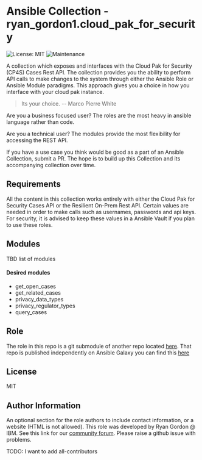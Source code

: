 # Ansible Collection - ryan_gordon1.cloud_pak_for_security
![License: MIT](https://img.shields.io/badge/License-MIT-yellow.svg) ![Maintenance](https://img.shields.io/badge/Maintained%3F-yes-green.svg)



A collection which exposes and interfaces with the Cloud Pak for Security (CP4S) Cases Rest API. The collection provides you the ability to perform API calls to make changes to the system through either the Ansible Role or Ansible Module paradigms.
This approach gives you a choice in how you interface with your cloud pak instance.

> Its your choice.
> -- Marco Pierre White

Are you a business focused user? The roles are the most heavy in ansible language rather than code.

Are you a technical user? The modules provide the most flexibility for accessing the REST API. 



If you have a use case you think would be good as a part of an Ansible Collection, submit a PR. The hope is to build up this Collection and its accompanying collection over time.

Requirements
------------
All the content in this collection works entirely with either the Cloud Pak for Security Cases API or the Resilient On-Prem Rest API. 
Certain values are needed in order to make calls such as usernames, passwords and api keys. For security, it is advised to keep these values in a Ansible Vault if you plan to use these roles. 

## Modules 

TBD list of modules

#### Desired modules 
+ get_open_cases
+ get_related_cases
+ privacy_data_types
+ privacy_regulator_types
+ query_cases


## Role
The role in this repo is a git submodule of another repo located [here](https://github.ibm.com/Ryan-Gordon1/ansible-cp4s-role/).
That repo is published independently on Ansible Galaxy you can find this [here](https://galaxy.ansible.com/ryan_gordon1/cp4s)


License
-------

MIT

Author Information
------------------

An optional section for the role authors to include contact information, or a website (HTML is not allowed).
This role was developed by Ryan Gordon @ IBM. See this link for our [community forum](http://ibm.biz/resilientcommunity). Please raise a github issue with problems.

TODO: I want to add all-contributors